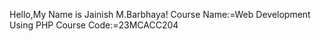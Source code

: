 Hello,My Name is Jainish M.Barbhaya!
Course Name:=Web Development Using PHP
Course Code:=23MCACC204
